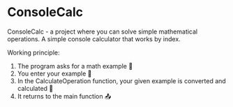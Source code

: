 # ConsoleCalc

ConsoleСalc - a project where you can solve simple mathematical operations. A simple console calculator that works by index.

Working principle:
1) The program asks for a math example 🤔
2) You enter your example 📝
3) In the CalculateOperation function, your given example is converted and calculated 🔧
4) It returns to the main function 📤
